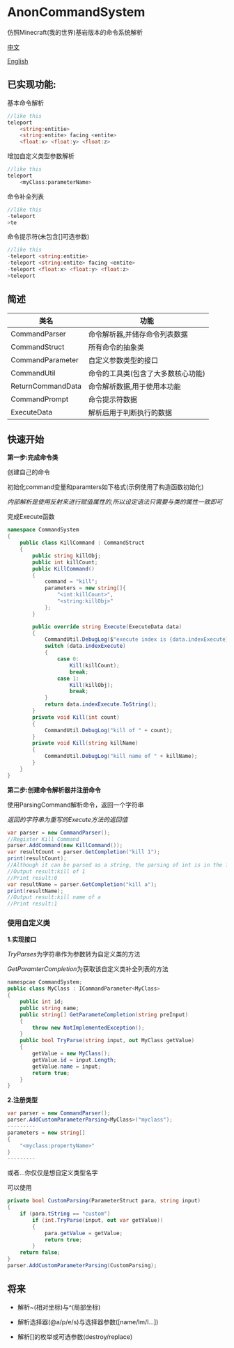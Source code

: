 # AnonCommandSystem
仿照Minecraft(我的世界)基岩版本的命令系统解析

[中文](https://github.com/Anon-K/AnonCommandSystem/blob/master/README.zh.md)

[English](https://github.com/Anon-K/AnonCommandSystem/blob/master/README.md)

## 已实现功能:

基本命令解析

```c#
//like this
teleport
    <string:entitie>
    <string:entite> facing <entite>
    <float:x> <float:y> <float:z>
```

增加自定义类型参数解析

```C#
//like this
teleport
    <myClass:parameterName>
```

命令补全列表

```c#
//like this
-teleport
>te
```

命令提示符(未包含[]可选参数)

```c#
//like this
-teleport <string:entitie>
-teleport <string:entite> facing <entite>
-teleport <float:x> <float:y> <float:z>
>teleport 
```

## 简述

| 类名              | 功能                               |
| ----------------- | ---------------------------------- |
| CommandParser     | 命令解析器,并储存命令列表数据      |
| CommandStruct     | 所有命令的抽象类                   |
| CommandParameter  | 自定义参数类型的接口               |
| CommandUtil       | 命令的工具类(包含了大多数核心功能) |
| ReturnCommandData | 命令解析数据,用于使用本功能        |
| CommandPrompt     | 命令提示符数据                     |
| ExecuteData       | 解析后用于判断执行的数据           |

## 快速开始

**第一步:完成命令类**

创建自己的命令

初始化command变量和paramters如下格式(示例使用了构造函数初始化)

*内部解析是使用反射来进行赋值属性的,所以设定语法只需要与类的属性一致即可*

完成Execute函数

```C#	
namespace CommandSystem
{
    public class KillCommand : CommandStruct
    {
        public string killObj;
        public int killCount;
        public KillCommand()
        {
            command = "kill";
            parameters = new string[]{
                "<int:killCount>",
                "<string:killObj>"
            };
        }

        public override string Execute(ExecuteData data)
        {
            CommandUtil.DebugLog($"execute index is {data.indexExecute},Results of the {data.resultStr}");
            switch (data.indexExecute)
            {
                case 0:
                    Kill(killCount);
                    break;
                case 1:
                    Kill(killObj);
                    break;
            }
            return data.indexExecute.ToString();
        }
        private void Kill(int count)
        {
            CommandUtil.DebugLog("kill of " + count);
        }
        private void Kill(string killName)
        {
            CommandUtil.DebugLog("kill name of " + killName);
        }
    }
}
```

**第二步:创建命令解析器并注册命令**

使用ParsingCommand解析命令，返回一个字符串

*返回的字符串为重写的Execute方法的返回值*

```C#
var parser = new CommandParser();
//Register Kill Command
parser.AddCommand(new KillCommand());
var resultCount = parser.GetCompletion("kill 1");
print(resultCount);
//Although it can be parsed as a string, the parsing of int is in the front, so the priority is higher than the latter
//Output result:kill of 1
//Print result:0
var resultName = parser.GetCompletion("kill a");
print(resultName);
//Output result:kill name of a
//Print result:1
```

### 使用自定义类

**1.实现接口**

*TryParses*为字符串作为参数转为自定义类的方法

*GetParamterCompletion*为获取该自定义类补全列表的方法

```C#
namespcae CommandSystem;
public class MyClass : ICommandParameter<MyClass>
{
    public int id;
    public string name;
    public string[] GetParameteCompletion(string preInput)
    {
        throw new NotImplementedException();
    }
    public bool TryParse(string input, out MyClass getValue)
    {
        getValue = new MyClass();
        getValue.id = input.Length;
        getValue.name = input;
        return true;
    }
}
```

**2.注册类型**

```C#	
var parser = new CommandParser();
parser.AddCustomParameterParsing<MyClass>("myclass");
---------
parameters = new string[]
{
    "<myclass:propertyName>"
}
---------
```

或者...你仅仅是想自定义类型名字

可以使用

```C#
private bool CustomParsing(ParameterStruct para, string input)
{
    if (para.tString == "custom")
        if (int.TryParse(input, out var getValue))
        {
            para.getValue = getValue;
            return true;
        }
    return false;
}
parser.AddCustomParameterParsing(CustomParsing);
```



## 将来

+ 解析~(相对坐标)与^(局部坐标)
+ 解析选择器(@a/p/e/s)与选择器参数([name/lm/l...])

+ 解析[]的枚举或可选参数(destroy/replace)
